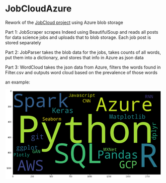 # JobCloudAzure
Rework of the [JobCloud project](https://github.com/botmalka/JobCloud) using Azure blob storage

Part 1: JobScraper scrapes Indeed using BeautifulSoup and reads all posts for data science jobs and uploads that to blob storage. Each job post is stored separately 

Part 2: JobParser takes the blob data for the jobs, takes counts of all words, put them into a dictionary, and stores that info in Azure as json data

Part 3: WordCloud takes the json data from Azure, filters the words found in Filter.csv and outputs word cloud based on the prevalence of those words

an example:

![](https://github.com/botmalka/JobCloudAzure/blob/main/Figure%202022-03-17%20120629.png)
